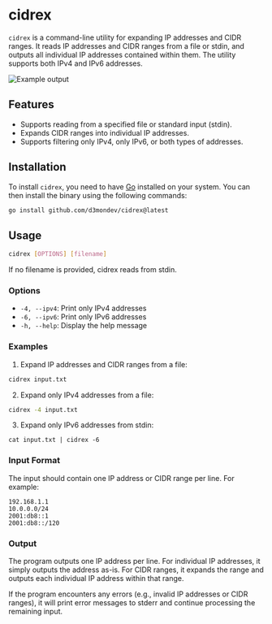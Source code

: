 # cidrex

`cidrex` is a command-line utility for expanding IP addresses and CIDR ranges. It reads IP addresses and CIDR ranges from a file or stdin, and outputs all individual IP addresses contained within them. The utility supports both IPv4 and IPv6 addresses.

![Example output](https://i.imgur.com/YkmgTc4.png)

## Features

- Supports reading from a specified file or standard input (stdin).
- Expands CIDR ranges into individual IP addresses.
- Supports filtering only IPv4, only IPv6, or both types of addresses.

## Installation

To install `cidrex`, you need to have [Go](https://golang.org) installed on your system. You can then install the binary using the following commands:

```bash
go install github.com/d3mondev/cidrex@latest
```

## Usage

```bash
cidrex [OPTIONS] [filename]
```

If no filename is provided, cidrex reads from stdin.

### Options

* `-4, --ipv4`: Print only IPv4 addresses
* `-6, --ipv6`: Print only IPv6 addresses
* `-h, --help`: Display the help message

### Examples


1. Expand IP addresses and CIDR ranges from a file:

```bash
cidrex input.txt
```
2. Expand only IPv4 addresses from a file:

```bash
cidrex -4 input.txt
```

3. Expand only IPv6 addresses from stdin:

```
cat input.txt | cidrex -6
```

### Input Format

The input should contain one IP address or CIDR range per line. For example:

```
192.168.1.1
10.0.0.0/24
2001:db8::1
2001:db8::/120
```

### Output

The program outputs one IP address per line. For individual IP addresses, it simply outputs the address as-is. For CIDR ranges, it expands the range and outputs each individual IP address within that range.

If the program encounters any errors (e.g., invalid IP addresses or CIDR ranges), it will print error messages to stderr and continue processing the remaining input.
